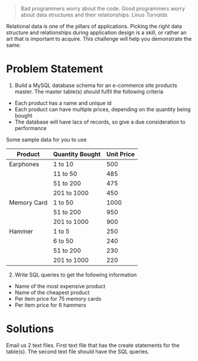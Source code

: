 > Bad programmers worry about the code. Good programmers worry about data structures and their relationships.
_Linus Torvalds_
 	
Relational data is one of the pillars of applications. Picking the right data structure and relationships during application design is a skill, or rather an art that is important to acquire. This challenge will help you demonstrate the same.

# Problem Statement
1. Build a MySQL database schema for an e-commerce site products master. The master table(s) should fulfil the following criteria
- Each product has a name and unique id
- Each product can have multiple prices, depending on the quantity being bought
- The database will have lacs of records, so give a due consideration to performance

Some sample data for you to use

| Product | Quantity Bought | Unit Price |
| ------  | ----------      | ----- |
| Earphones | 1 to 10 | 500 |
|  | 11 to 50 | 485 |
|  | 51 to 200 | 475 |
|  | 201 to 1000 | 450 |
| Memory Card | 1 to 50 | 1000 |
|  | 51 to 200 | 950 |
|  | 201 to 1000 | 900 |
| Hammer | 1 to 5 | 250 |
|  | 6 to 50 | 240 |
|  | 51 to 200 | 230 |
|  | 201 to 1000 | 220 |

2. Write SQL queries to get the following information
- Name of the most expensive product
- Name of the cheapest product
- Per item price for 75 memory cards
- Per item price for 6 hammers

# Solutions
Email us 2 text files. First text file that has the create statements for the table(s). The second text file should have the SQL queries.

